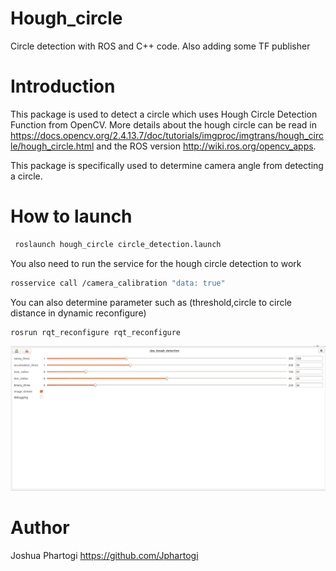 # Hough_circle
Circle detection with ROS and C++ code. Also adding some TF publisher

# Introduction
This package is used to detect a circle which uses Hough Circle Detection Function from OpenCV. More details about the hough circle 
can be read in https://docs.opencv.org/2.4.13.7/doc/tutorials/imgproc/imgtrans/hough_circle/hough_circle.html and the ROS version
http://wiki.ros.org/opencv_apps.

This package is specifically used to determine camera angle from detecting a circle.

# How to launch
```bash
 roslaunch hough_circle circle_detection.launch
```
You also need to run the service for the hough circle detection to work
```bash
rosservice call /camera_calibration "data: true"
```

You can also determine parameter such as (threshold,circle to circle distance in dynamic reconfigure)
```bash
rosrun rqt_reconfigure rqt_reconfigure
```

![alt text](https://github.com/Jphartogi/Hough_circle/blob/master/RQT_reconfigure%20for%20hough%20circle.png)

# Author 

Joshua Phartogi https://github.com/Jphartogi

